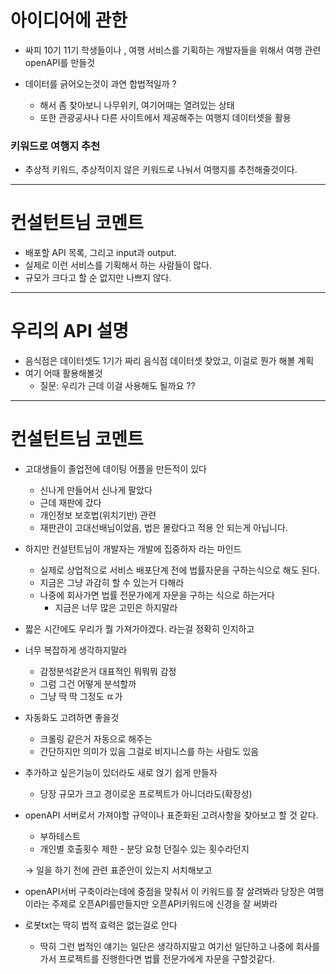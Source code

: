 # 아이디어에 관한

- 싸피 10기 11기 학생들이나 , 여행 서비스를 기획하는 개발자들을 위해서 여행 관련 openAPI를 만들것

- 데이터를 긁어오는것이 과연 합법적일까 ?
    - 해서 좀 찾아보니 나무위키, 여기어때는 열려있는 상태
    - 또한 관광공사나 다른 사이트에서 제공해주는 여행지 데이터셋을 활용

### 키워드로 여행지 추천

- 추상적 키워드, 추상적이지 않은 키워드로 나눠서 여행지를 추천해줄것이다.

---

# 컨설턴트님 코멘트

- 배포할 API 목록, 그리고 input과 output.
- 실제로 이런 서비스를 기획해서 하는 사람들이 많다.
- 규모가 크다고 할 순 없지만 나쁘지 않다.

---

# 우리의 API 설명

- 음식점은 데이터셋도 1기가 짜리 음식점 데이터셋 찾았고, 이걸로 뭔가 해볼 계획
- 여기 어때 활용해볼것
    - 질문: 우리가 근데 이걸 사용해도 될까요 ??

---

# 컨설턴트님 코멘트

- 고대생들이 졸업전에 데이팅 어플을 만든적이 있다
    - 신나게 만들어서 신나게 팔았다
    - 근데 재판에 갔다
    - 개인정보 보호법(위치기반) 관련
    - 재판관이 고대선배님이었음, 법은 몰랐다고 적용 안 되는게 아닙니다.
    
- 하지만 컨설턴트님이 개발자는 개발에 집중하자 라는 마인드
    - 실제로 상업적으로 서비스 배포단계 전에 법률자문을 구하는식으로 해도 된다.
    - 지금은 그냥 과감히 할 수 있는거 다해라
    - 나중에 회사가면 법률 전문가에게 자문을 구하는 식으로 하는거다
        - 지금은 너무 많은 고민은 하지말라

- 짧은 시간에도 우리가 뭘 가져가야겠다. 라는걸 정확히 인지하고

- 너무 복잡하게 생각하지말라
    - 감정분석같은거 대표적인 뭐뭐뭐 감정
    - 그럼 그건 어떻게 분석할까
    - 그냥 딱 딱 그정도 ㄸ가
- 자동화도 고려하면 좋을것
    - 크롤링 같은거 자동으로 해주는
    - 간단하지만 의미가 있음 그걸로 비지니스를 하는 사람도 있음
- 추가하고 싶은기능이 있더라도 새로 얹기 쉽게 만들자
    - 당장 규모가 크고 경이로운 프로젝트가 아니더라도(확장성)
    
- openAPI 서버로서 가져야할 규약이나 표준화된 고려사항을 찾아보고 할 것 같다.
    - 부하테스트
    - 개인별 호출횟수 제한 - 분당 요청 던질수 있는 횟수라던지
    
    → 일을 하기 전에 관련 표준안이 있는지 서치해보고 
    
- openAPI서버 구축이라는데에 중점을 맞춰서 이 키워드를 잘 살려봐라 당장은 여행이라는 주제로 오픈API를만들지만 오픈API키워드에 신경을 잘 써봐라

- 로봇txt는 딱히 법적 효력은 없는걸로 안다
    - 딱히 그런 법적인 얘기는 일단은 생각하지말고 여기선 일단하고 나중에 회사를 가서 프로젝트를 진행한다면 법률 전문가에게 자문을 구할것같다.
